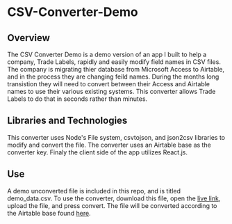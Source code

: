 # CSV-Converter-Demo

## Overview

The CSV Converter Demo is a demo version of an app I built to help a company, Trade Labels, rapidly and easily modify field names in CSV files. The company is migrating thier database from Microsoft Access to Airtable, and in the process they are changing feild names. During the months long transistion they will need to convert between their Access and Airtable names to use their various existing systems. This converter allows Trade Labels to do that in seconds rather than minutes. 

## Libraries and Technologies
This converter uses Node's File system, csvtojson, and json2csv libraries to modify and convert the file. The converter uses an Airtable base as the converter key. Finaly the client side of the app utilizes React.js.

## Use

A demo unconverted file is included in this repo, and is titled demo_data.csv. To use the converter, download this file, open the [live link](https://csv-converter-demo.herokuapp.com/), upload the file, and press convert. The file will be converted according to the Airtable base found [here](https://airtable.com/shrfWQF03aAhUnTJ9). 


